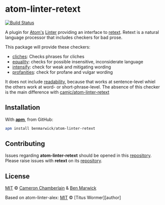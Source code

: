 # atom-linter-retext

[![Build Status](https://travis-ci.org/benmarwick/atom-linter-retext.svg?branch=master)](https://travis-ci.org/benmarwick/atom-linter-retext)

A plugin for [Atom's][atom] [Linter][linter] providing an interface to [retext][retext]. Retext is a natural language processor that includes checkers for bad prose.

This package will provide these checkers:

- [cliches](https://github.com/dunckr/retext-cliches): Checks phrases for cliches
- [equality](https://github.com/retextjs/retext-equality): checks for possible insensitive, inconsiderate language
- [intensify](https://github.com/retextjs/retext-intensify): check for weak and mitigating wording
- [profanities](https://github.com/retextjs/retext-profanities): check for profane and vulgar wording

It does not include [readability](https://github.com/retextjs/retext-readability), because that works at sentence-level whiel the others work at word- or short-phrase-level. The absence of this checker is the main difference with [camjc/atom-linter-retext](https://github.com/camjc/atom-linter-retext)

## Installation

With [**apm**][apm], from GitHub:

```sh
apm install benmarwick/atom-linter-retext
```

## Contributing

Issues regarding **atom-linter-retext** should be opened in this
[repository][linter-issues].
Please raise issues with **retext** on its [repository][retext-issues].

## License

[MIT][license] © [Cameron Chamberlain][author1] & [Ben Marwick][author2]

Based on atom-linter-alex:
[MIT][license] © [Titus Wormer][author]

<!-- Definitions. -->

[atom]: https://atom.io

[linter]: https://github.com/AtomLinter/Linter

[retext]: https://github.com/wooorm/retext

[apm]: https://github.com/atom/apm

[license]: LICENSE

[author1]: http://camjc.com
[author2]: https://github.com/benmarwick

[linter-issues]: https://github.com/camjc/atom-linter-retext/issues

[retext-issues]: https://github.com/wooorm/retext/issues
